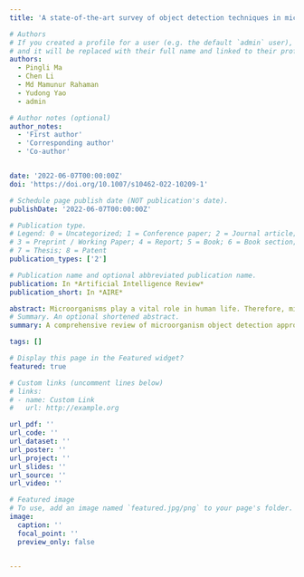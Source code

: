 ```yaml
---
title: 'A state-of-the-art survey of object detection techniques in microorganism image analysis: from classical methods to deep learning approaches'

# Authors
# If you created a profile for a user (e.g. the default `admin` user), write the username (folder name) here
# and it will be replaced with their full name and linked to their profile.
authors:
  - Pingli Ma
  - Chen Li
  - Md Mamunur Rahaman
  - Yudong Yao
  - admin

# Author notes (optional)
author_notes:
  - 'First author'
  - 'Corresponding author'
  - 'Co-author'


date: '2022-06-07T00:00:00Z'
doi: 'https://doi.org/10.1007/s10462-022-10209-1'

# Schedule page publish date (NOT publication's date).
publishDate: '2022-06-07T00:00:00Z'

# Publication type.
# Legend: 0 = Uncategorized; 1 = Conference paper; 2 = Journal article;
# 3 = Preprint / Working Paper; 4 = Report; 5 = Book; 6 = Book section;
# 7 = Thesis; 8 = Patent
publication_types: ['2']

# Publication name and optional abbreviated publication name.
publication: In *Artificial Intelligence Review*
publication_short: In *AIRE*

abstract: Microorganisms play a vital role in human life. Therefore, microorganism detection is of great significance to human beings. However, the traditional manual microscopic detection methods have the disadvantages of long detection cycle, low detection accuracy in large orders, and great difficulty in detecting uncommon microorganisms. Therefore, it is meaningful to apply computer image analysis technology to the field of microorganism detection. Computer image analysis can realize high-precision and high-efficiency detection of microorganisms. In this review, first,we analyse the existing microorganism detection methods in chronological order, from traditional image processing and traditional machine learning to deep learning methods. Then, we analyze and summarize these existing methods and introduce some potential methods, including visual transformers. In the end, the future development direction and challenges of microorganism detection are discussed. In general, we have summarized 142 related technical papers from 1985 to the present. This review will help researchers have a more comprehensive understanding of the development process, research status, and future trends in the field of microorganism detection and provide a reference for researchers in other fields.
# Summary. An optional shortened abstract.
summary: A comprehensive review of microorganism object detection approaches based on classical methods to deep learning techniques.

tags: []

# Display this page in the Featured widget?
featured: true

# Custom links (uncomment lines below)
# links:
# - name: Custom Link
#   url: http://example.org

url_pdf: ''
url_code: ''
url_dataset: ''
url_poster: ''
url_project: ''
url_slides: ''
url_source: ''
url_video: ''

# Featured image
# To use, add an image named `featured.jpg/png` to your page's folder.
image:
  caption: ''
  focal_point: ''
  preview_only: false

  
---
```


